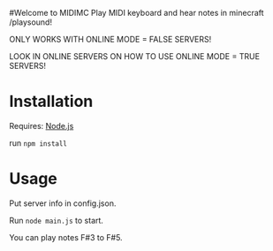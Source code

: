 #Welcome to MIDIMC
Play MIDI keyboard and hear notes in minecraft /playsound!

ONLY WORKS WITH ONLINE MODE = FALSE SERVERS!

LOOK IN ONLINE SERVERS ON HOW TO USE ONLINE MODE = TRUE SERVERS!

# Installation
Requires: [Node.js](https://nodejs.org)

run `npm install`

# Usage
Put server info in config.json.

Run `node main.js` to start.

You can play notes F#3 to F#5.
